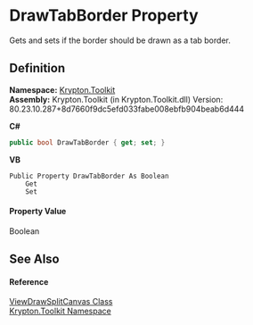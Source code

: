 # DrawTabBorder Property


Gets and sets if the border should be drawn as a tab border.



## Definition
**Namespace:** <a href="79d2eac2-21f4-54ff-7552-b20c33c30600.md">Krypton.Toolkit</a>  
**Assembly:** Krypton.Toolkit (in Krypton.Toolkit.dll) Version: 80.23.10.287+8d7660f9dc5efd033fabe008ebfb904beab6d444

**C#**
``` C#
public bool DrawTabBorder { get; set; }
```
**VB**
``` VB
Public Property DrawTabBorder As Boolean
	Get
	Set
```



#### Property Value
Boolean

## See Also


#### Reference
<a href="84ff2c9a-f8cb-4e09-bfcd-57fd5505dd87.md">ViewDrawSplitCanvas Class</a>  
<a href="79d2eac2-21f4-54ff-7552-b20c33c30600.md">Krypton.Toolkit Namespace</a>  
